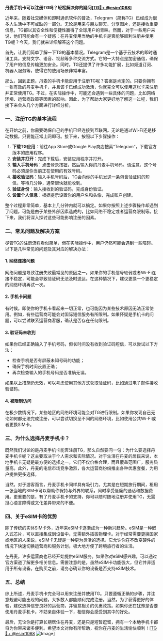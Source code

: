 **丹麦手机卡可以注册TG吗？轻松解决你的疑问[[TG💪+ @esim1088](https://t.me/s/esim1088)]**

近年来，随着社交媒体和即时通讯软件的普及，Telegram（简称TG）已经成为很多人生活中不可或缺的一部分。无论是用来与朋友聊天、分享图片，还是接收重要信息，TG都以其安全性和便捷性赢得了全球用户的青睐。然而，对于一些用户来说，他们可能会有一个疑惑：在丹麦使用当地的手机卡是否能够顺利注册并使用TG呢？今天，我们就来详细解答这个问题。

首先，让我们简单了解一下TG的基本情况。Telegram是一个基于云技术的即时通讯工具，支持文字、语音、视频等多种交流方式。它的一大特点是加密通信，确保了用户的信息传输更加安全。同时，TG还提供了许多功能扩展，比如频道订阅、机器人服务等，使得它的使用场景非常丰富。

那么，回到正题，丹麦的手机卡能否用于注册TG呢？答案是肯定的。只要你拥有一张有效的丹麦手机卡，并且该卡已经成功激活，你就完全可以使用这张卡来注册并正常使用TG。不过，在实际操作中，可能还会遇到一些具体的问题，比如网络环境、运营商政策等因素的影响。因此，为了帮助大家更好地了解这一过程，我们接下来会从几个方面进行详细分析。

### **一、注册TG的基本流程**

在开始之前，你需要确保自己的手机已经连接到互联网。无论是通过Wi-Fi还是移动数据，只要能正常上网即可。接下来，按照以下步骤操作：

1. **下载TG应用**：前往App Store或Google Play商店搜索“Telegram”，下载官方版本的应用程序。
2. **安装并打开**：完成下载后，安装应用程序并打开。
3. **输入手机号码**：点击登录按钮，然后输入你的丹麦手机号码。请注意，这个号码必须是你当前正在使用的有效号码。
4. **接收验证码**：输入手机号码后，TG会向你的手机发送一条包含验证码的短信。等待几分钟，通常很快就能收到。
5. **验证身份**：输入接收到的验证码，完成身份验证。
6. **设置个人信息**：根据提示设置你的用户名和头像，完成账户创建。

整个过程非常简单，基本上几分钟内就可以搞定。如果你按照上述步骤操作却遇到了问题，可能是由于某些外部因素造成的，比如网络不稳定或者运营商限制等。接下来，我们将深入探讨这些可能影响注册的因素。

### **二、常见问题及解决方案**

尽管TG的注册流程看似简单，但在实际操作中，用户仍然可能会遇到一些障碍。以下是几种常见的问题及其对应的解决办法：

#### **1. 网络连接问题**
网络问题是导致注册失败最常见的原因之一。如果你的手机信号较弱或者Wi-Fi连接不稳定，可能会导致验证码无法及时送达。在这种情况下，建议更换一个更稳定的网络环境再试一次。

#### **2. 手机卡问题**
有时候，即使你的手机卡看起来一切正常，也可能因为某些技术原因无法正常使用。例如，有些运营商可能会对国际短信服务有所限制。如果怀疑是手机卡的问题，可以尝试联系运营商客服，确认是否存在任何限制。

#### **3. 验证码未收到**
如果你已经正确输入了手机号码，但长时间没有收到验证码短信，可以尝试以下方法：
- 检查手机是否有屏蔽未知号码的功能；
- 确保手机时间设置正确；
- 再次检查输入的手机号码是否准确无误。

如果以上措施仍无效，可以考虑使用其他方式获取验证码，比如通过电子邮件接收验证码。

#### **4. 被限制访问**
在极少数情况下，某些地区的网络环境可能会对TG进行限制。如果你发现自己无论如何都无法完成注册，可以尝试切换至不同的网络环境，比如使用公共Wi-Fi或者更换SIM卡。

### **三、为什么选择丹麦手机卡？**

既然我们讨论的是丹麦手机卡能否注册TG，那么自然要问一句：为什么要选择丹麦手机卡呢？这主要取决于个人需求和实际情况。对于生活在丹麦的居民来说，本地手机卡无疑是最方便的选择之一。它们不仅价格合理，而且覆盖范围广，服务质量高。此外，丹麦的电信市场竞争激烈，各大运营商纷纷推出各种优惠套餐，为用户提供更多选择。

当然，对于游客而言，丹麦手机卡同样具有吸引力。尤其是在短期旅行期间，租用一张当地的SIM卡可以帮助你保持与外界的联系，同时享受低廉的通话和数据费用。更重要的是，有了丹麦手机卡的支持，你可以随时随地注册并使用TG，无需担心语言障碍或文化差异带来的不便。

### **四、关于eSIM卡的优势**

除了传统的实体SIM卡外，近年来eSIM卡逐渐成为一种新兴趋势。eSIM是一种嵌入式芯片，可以直接集成到设备中，无需额外插拔物理卡。对于经常需要更换国家或地区的人来说，eSIM卡无疑是一种更为灵活的选择。它允许你在不改变硬件的情况下快速切换运营商和服务计划，极大地方便了跨境旅行者的生活。

在丹麦，许多运营商也已经开始提供eSIM服务。如果你对eSIM感兴趣，可以通过官方渠道了解更多相关信息。需要注意的是，虽然eSIM卡功能强大，但它并非适用于所有设备。在购买之前，请务必确认你的设备是否支持eSIM技术。

### **五、总结**

综上所述，丹麦手机卡完全可以用来注册并使用TG。只要遵循正确的步骤，并注意规避可能出现的问题，大多数人都能顺利完成注册。当然，为了获得更好的体验，建议选择信誉良好的运营商，并留意相关的优惠政策。如果你还在犹豫是否要使用丹麦手机卡，不妨亲自体验一下，相信你会感受到其中的好处。

最后，无论你是打算长期居住在丹麦，还是只是短暂逗留，拥有一个本地手机卡都将为你带来诸多便利。希望本文对你有所帮助，祝你在丹麦的生活愉快顺利！[[TG💪+ @esim1088](https://t.me/s/esim1088) ![Image](https://i.postimg.cc/4NQfJmqS/Snipaste-2025-05-13-00-14-12.png)]